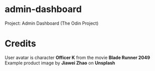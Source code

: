 # admin-dashboard
Project: Admin Dashboard (The Odin Project)

# Credits
User avatar is character **Officer K** from the movie **Blade Runner 2049** \
Example product image by **Jiawei Zhao** on **Unsplash**

